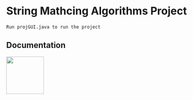 # String Mathcing Algorithms Project
```
Run projGUI.java to run the project
```
## Documentation
<img src = "master/screenShots/img1.png" width="100">
